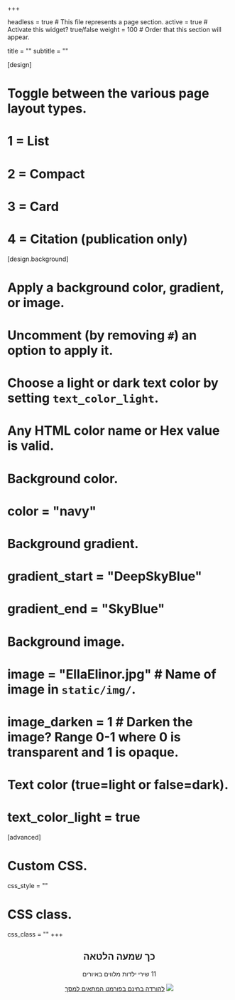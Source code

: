 +++

headless = true  # This file represents a page section.
active = true  # Activate this widget? true/false
weight = 100  # Order that this section will appear.
  
title = ""
subtitle = ""

[design]
  # Toggle between the various page layout types.
  #   1 = List
  #   2 = Compact
  #   3 = Card
  #   4 = Citation (publication only)


[design.background]
  # Apply a background color, gradient, or image.
  #   Uncomment (by removing `#`) an option to apply it.
  #   Choose a light or dark text color by setting `text_color_light`.
  #   Any HTML color name or Hex value is valid.
  
  # Background color.
  # color = "navy"
  
  # Background gradient.
  # gradient_start = "DeepSkyBlue"
  # gradient_end = "SkyBlue"
  
  # Background image.
  # image = "EllaElinor.jpg"  # Name of image in `static/img/`.
  # image_darken = 1  # Darken the image? Range 0-1 where 0 is transparent and 1 is opaque.

  # Text color (true=light or false=dark).
  # text_color_light = true  
  
[advanced]
 # Custom CSS. 
 css_style = ""
 
 # CSS class.
 css_class = ""
+++

<div style="text-align: center">
<h2>כך שמעה הלטאה</h2>
<p dir="rtl">11 שירי ילדות מלווים באיורים</p>  
<a href="files/Kakh_Shamaa_Haletaa_for_screen.pdf" target="_blank">להורדה בחינם בפורמט המתאים למסך</a>  
<img src="img\EllaElinor.jpg"/>
</div>



